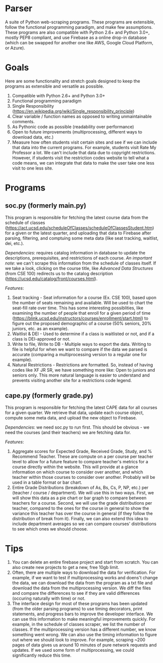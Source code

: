 # Parser

A suite of Python web-scraping programs. These programs are extensible, follow the functional programming paradigm, and make few assumptions. These programs are also compatible with Python 2.6+ and Python 3.0+, mostly PEP8 compliant, and use Firebase as a online drop-in database (which can be swapped for another one like AWS, Google Cloud Platform, or Azure). 

# Goals

Here are some functionality and stretch goals designed to keep the programs as extensible and versatile as possible.

1. Compatible with Python 2.6+ and Python 3.0+
2. Functional programming paradigm
3. Single Responsibility (https://en.wikipedia.org/wiki/Single_responsibility_principle) 
4. Clear variable / function names as opposed to writing unmaintainable comments.
5. As Pythonic code as possible (readability over performance)
6. Open to future improvements (multiprocessing, different ways to download data, etc.)
7. Measure how often students visit certain sites and see if we can include that data into the current programs. For example, students visit Rate My Professor a lot. We can't include that data due to copyright restrictions. However, if students visit the restriction codes website to tell what a code means, we can integrate that data to make the user take one less visit to one less site. 

# Programs

## soc.py (formerly main.py)
This program is responsible for fetching the latest course data from the schedule of classes (https://act.ucsd.edu/scheduleOfClasses/scheduleOfClassesStudent.htm) for a given or the latest quarter, and uploading that data to Firebase after parsing, filtering, and comptuing some meta data (like seat tracking, waitlist, dei, etc.). 

*Dependencies*: requires catalog information in database to update the descriptions, prerequisites, and restrictions of each course. *An important note*: we can't scrape this information from the schedule of classes itself. If we take a look, clicking on the course title, like _Advanced Data Structures_ (from CSE 100) redirects us to the catalog description (https://ucsd.edu/catalog/front/courses.html). 

*Features*: 
1. Seat tracking - Seat information for a course (Ex. CSE 100), based upon the number of seats remaining and available. Will be used to chart the seat-fill rate over time. This has some interesting possiblities, like examining the number of people that enroll for a given period of time (https://blink.ucsd.edu/instructors/courses/enrollment/start.html) to figure out the proposed demographic of a course (50% seniors, 20% juniors, etc. as an example). 
2. Waitlist & DEI - Used to determine if a class is waitlisted or not, and if a class is DEI-approved or not.
3. Write to file, Write to DB - Multiple ways to export the data. Writing to file is helpful for when we want to compare if the data we parsed is accurate (comparing a multiprocessing version to a regular one for example). 
4. Natural Restrictions - Restrictions are formatted. So, instead of having codes like XF JR SR, we have something more like: Open to juniors and seniors only. This more natural language is easier to understand and prevents visiting another site for a restrictions code legend.

## cape.py (formerly grade.py)
This program is responsible for fetching the latest CAPE data for all courses for a given quarter. We retrieve that data, update each course object, compute some meta data, and upload the new object to Firebase.

*Dependencies*: we need soc.py to run first. This should be obvious - we need the courses (and their teachers) we are fetching data for. 

*Features*:
1. Aggregate scores for Expected Grade, Received Grade, Study, and % Recommend Teacher. These are compute on a per course per teacher level to allow for a future feature to compare teacher's metrics for a course directly within the website. This will provide at a glance information on which course to consider over another, and which teacher within those courses to consider over another. Probably will be used in a table format or bar chart. 
2. Entire Grade Distributions (breakdown of As, Bs, Cs, P, NP, etc.) per (teacher / course / department). We will use this in two ways. First, we will show this data as a pie chart or bar graph to compare between teachers for a course. Second, we will use the grade distributions per teacher, compared to the ones for the course in general to show the variance this teacher has over the course in general (if they follow the distribution of break from it). Finally, we can also extend this idea to include department averages so we can compare courses' distributions to see which ones we should choose.

# Tips
1. You can delete an entire firebase project and start from scratch. You can also create new projects to get a new, free 10gb limit.
2. Often, there are multiple ways to download the data for verification. For example, if we want to test if multiprocessing works and doens't change the data, we can download the data from the program as a txt file and download the data from the multiprocessing version. We diff the files and compare the differences to see if they are valid differences (occuring naturally with time) or not. 
3. The interface design for most of these programs has been updated (from the older parsing programs) to use timing decorators, print statements, and progress bars to improve the developer interface. We can use this information to make meaningful improvements quickly. For example, in the schedule of classes scraper, we list the number of classes. If the multiprocessing version has a different number, we know something went wrong. We can also use the timing information to figure out where we should look to improve. For example, scraping ~200 pages of data gives us around 10 minutes of pure network requests and updates. If we used some form of multiprocessing, we could significantly reduce this time. 
